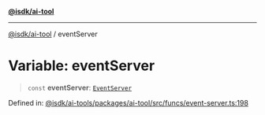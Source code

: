 [**@isdk/ai-tool**](../README.md)

***

[@isdk/ai-tool](../globals.md) / eventServer

# Variable: eventServer

> `const` **eventServer**: [`EventServer`](../classes/EventServer.md)

Defined in: [@isdk/ai-tools/packages/ai-tool/src/funcs/event-server.ts:198](https://github.com/isdk/ai-tool.js/blob/fb1809b53cc75a30928176c26910792b6b8a96e1/src/funcs/event-server.ts#L198)
